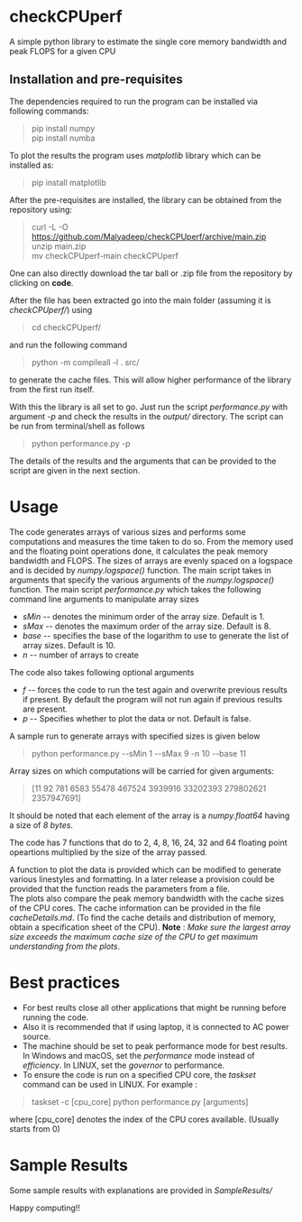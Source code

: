 # checkCPUperf
A simple python library to estimate the single core memory bandwidth and peak FLOPS for a given CPU

## Installation and pre-requisites
The dependencies required to run the program can be installed via following commands:
> pip install numpy <br>
> pip install numba <br>

To plot the results the program uses _matplotlib_ library which can be installed as:
> pip install matplotlib

After the pre-requisites are installed, the library can be obtained from the repository using:
> curl -L -O https://github.com/Malyadeep/checkCPUperf/archive/main.zip  <br>
> unzip main.zip <br>
> mv checkCPUperf-main checkCPUperf  <br>

One can also directly download the tar ball or .zip file from the repository by clicking on __code__.

After the file has been extracted go into the main folder (assuming it is _checkCPUperf/_) using
> cd checkCPUperf/ 

and run the following command

> python -m compileall -l . src/ 

to generate the cache files. This will allow higher performance of the library from the first run itself.

With this the library is all set to go. Just run the script _performance.py_ with argument _-p_ and check the results in the _output/_ directory.
The script can be run from terminal/shell as follows
> python performance.py -p

The details of the results and the arguments that can be provided to the script are given in the next section.

# Usage 
The code generates arrays of various sizes and performs some computations and measures the time taken to do so. From the memory used and the floating point operations done, it calculates the peak memory bandwidth and FLOPS. The sizes of arrays are evenly spaced on a logspace and is decided by _numpy.logspace()_ function. The main script takes in arguments that specify the various arguments of the _numpy.logspace()_ function.
The main script _performance.py_ which takes the following command line arguments to manipulate array sizes
- _sMin_ -- denotes the minimum order of the array size. Default is 1.
- _sMax_ -- denotes the maximum order of the array size. Default is 8.
- _base_ -- specifies the base of the logarithm to use to generate the list of array sizes. Default is 10.
- _n_ -- number of arrays to create <br>

The code also takes following optional arguments 
- _f_ -- forces the code to run the test again and overwrite previous results if present. By default the program will not run again if previous results are present.
- _p_ -- Specifies whether to plot the data or not. Default is false. <br>

A sample run to generate arrays with specified sizes is given below
> python performance.py --sMin 1 --sMax 9 -n 10 --base 11 

Array sizes on which computations will be carried for given arguments:
> [11         92        781       6583      55478     467524    3939916   33202393  279802621 2357947691]
    
It should be noted that each element of the array is a _numpy.float64_ having a size of _8 bytes_. <br>

The code has 7 functions that do to 2, 4, 8, 16, 24, 32 and 64 floating point opeartions multiplied by the size of the array passed. <br>

A function to plot the data is provided which can be modified to generate various linestyles and formatting. In a later release a provision could be provided that the function reads the parameters from a file.<br>
The plots also compare the peak memory bandwidth with the cache sizes of the CPU cores. The cache information can be provided in the file _cacheDetails.md_. (To find the cache details and distribution of memory, obtain a specification sheet of the CPU). __Note__ : _Make sure the largest array size exceeds the maximum cache size of the CPU to get maximum understanding from the plots_. <br>

# Best practices
- For best reults close all other applications that might be running before running the code.
- Also it is recommended that if using laptop, it is connected to AC power source.
- The machine should be set to peak performance mode for best results. In Windows and macOS, set the _performance_ mode instead of _efficiency_. In LINUX, set the _governor_ to performance.
- To ensure the code is run on a specified CPU core, the _taskset_ command can be used in LINUX. For example :
> taskset -c [cpu_core] python performance.py [arguments] 

where [cpu_core] denotes the index of the CPU cores available. (Usually starts from 0)

# Sample Results
Some sample results with explanations are provided in _SampleResults/_

Happy computing!!





